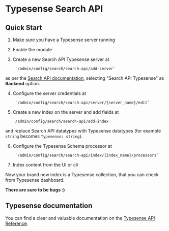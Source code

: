 # Typesense Search API

## Quick Start

1. Make sure you have a Typesense server running
2. Enable the module
3. Create a new Search API Typesense server at

        `/admin/config/search/search-api/add-server`

as per the [Search API documentation](https://www.drupal.org/docs/8/modules/search-api/getting-started/adding-a-server), selecting "Search API Typesense" as **Backend** option.

4. Configure the server credentials at

        `/admin/config/search/search-api/server/{server_name}/edit`

5. Create a new index on the server and add fields at

        /admin/config/search/search-api/add-index

and replace Search API datatypes with Typesense datatypes (for example `string` becomes `Typesense: string`).

6. Configure the Typesense Schema processor at

        `/admin/config/search/search-api/index/{index_name}/processors`

7. Index content from the UI or cli

Now your brand new index is a Typesense collection, that you can check from Typesense dashboard.

**There are sure to be bugs :)**

## Typesense documentation

You can find a clear and valuable documentation on the [Typesense API Reference](https://typesense.org/docs/0.25.2/api/).
